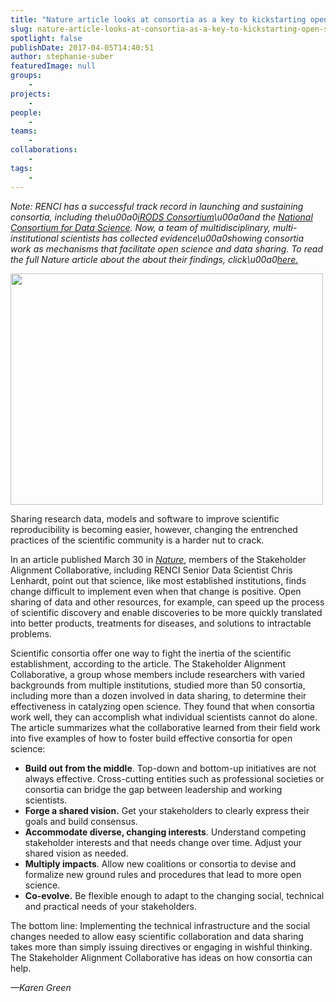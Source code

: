 ```yaml
---
title: "Nature article looks at consortia as a key to kickstarting open science"
slug: nature-article-looks-at-consortia-as-a-key-to-kickstarting-open-science
spotlight: false
publishDate: 2017-04-05T14:40:51
author: stephanie-suber
featuredImage: null
groups:
    - 
projects:
    - 
people:
    - 
teams: 
    - 
collaborations:
    - 
tags:
    - 
---
```

<p><em>Note: RENCI has a successful track record in launching and sustaining consortia, including the\u00a0<a href="http://www.irods.org/">iRODS Consortium</a>\u00a0and the <a href="http://www.datascienceconsortium.org/">National Consortium for Data Science</a>. Now, a team of multidisciplinary, multi-institutional scientists has collected evidence\u00a0showing consortia work as mechanisms that facilitate open science and data sharing. To read the full Nature article about the about their findings, click\u00a0<a href="http://www.nature.com/news/five-ways-consortia-can-catalyse-open-science-1.21706">here</a><a href="https://renci.org/wp-content/uploads/2017/04/collaboration.png"  rel="lightbox[roadtrip]">.</a></em></p>
<p><a href="https://renci.org/wp-content/uploads/2017/04/collaboration-image.jpg"  rel="lightbox[roadtrip]"><img class="aligncenter size-full wp-image-16314" src="https://renci.org/wp-content/uploads/2017/04/collaboration-image.jpg" alt="" width="500" height="370" srcset="https://renci.org/wp-content/uploads/2017/04/collaboration-image.jpg 500w, https://renci.org/wp-content/uploads/2017/04/collaboration-image-300x222.jpg 300w" sizes="(max-width: 500px) 100vw, 500px" /></a></p>
<p>Sharing research data, models and software to improve scientific reproducibility is becoming easier, however, changing the entrenched practices of the scientific community is a harder nut to crack.</p>
<p>In an article published March 30 in <a href="http://www.nature.com/"><em>Nature</em></a>, members of the Stakeholder Alignment Collaborative, including RENCI Senior Data Scientist Chris Lenhardt, point out that science, like most established institutions, finds change difficult to implement even when that change is positive. Open sharing of data and other resources, for example, can speed up the process of scientific discovery and enable discoveries to be more quickly translated into better products, treatments for diseases, and solutions to intractable problems.</p>
<p><!--more--></p>
<p>Scientific consortia offer one way to fight the inertia of the scientific establishment, according to the article. The Stakeholder Alignment Collaborative, a group whose members include researchers with varied backgrounds from multiple institutions, studied more than 50 consortia, including more than a dozen involved in data sharing, to determine their effectiveness in catalyzing open science. They found that when consortia work well, they can accomplish what individual scientists cannot do alone. The article summarizes what the collaborative learned from their field work into five examples of how to foster build effective consortia for open science:</p>
<ul>
<li><strong>Build out from the middle</strong>. Top-down and bottom-up initiatives are not always effective. Cross-cutting entities such as professional societies or consortia can bridge the gap between leadership and working scientists.</li>
<li><strong>Forge a shared vision.</strong> Get your stakeholders to clearly express their goals and build consensus.</li>
<li><strong>Accommodate diverse, changing interests</strong>. Understand competing stakeholder interests and that needs change over time. Adjust your shared vision as needed.</li>
<li><strong>Multiply impacts</strong>. Allow new coalitions or consortia to devise and formalize new ground rules and procedures that lead to more open science.</li>
<li><strong>Co-evolve.</strong> Be flexible enough to adapt to the changing social, technical and practical needs of your stakeholders.</li>
</ul>
<p>The bottom line: Implementing the technical infrastructure and the social changes needed to allow easy scientific collaboration and data sharing takes more than simply issuing directives or engaging in wishful thinking. The Stakeholder Alignment Collaborative has ideas on how consortia can help.</p>
<p><em>&mdash;Karen Green</em></p>
<!-- AddThis Advanced Settings generic via filter on the_content --><!-- AddThis Share Buttons generic via filter on the_content -->
